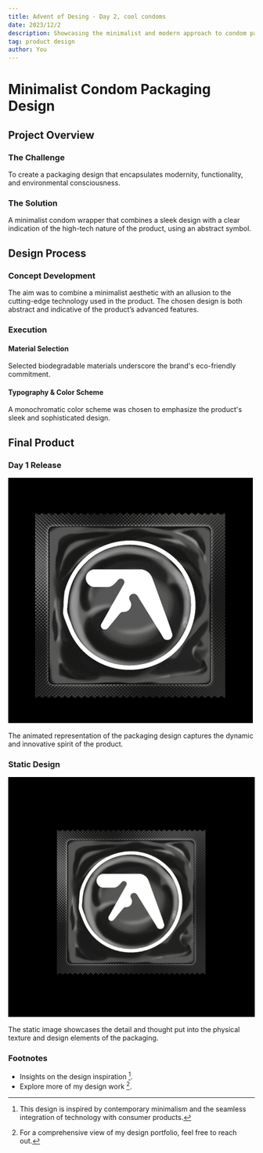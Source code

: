 ```yaml
---
title: Advent of Desing - Day 2, cool condoms
date: 2023/12/2
description: Showcasing the minimalist and modern approach to condom packaging design.
tag: product design
author: You
---
```


# Minimalist Condom Packaging Design

## Project Overview

### The Challenge

To create a packaging design that encapsulates modernity, functionality, and environmental consciousness.

### The Solution

A minimalist condom wrapper that combines a sleek design with a clear indication of the high-tech nature of the product, using an abstract symbol.

## Design Process

### Concept Development

The aim was to combine a minimalist aesthetic with an allusion to the cutting-edge technology used in the product. The chosen design is both abstract and indicative of the product’s advanced features.

### Execution

#### Material Selection

Selected biodegradable materials underscore the brand's eco-friendly commitment.

#### Typography & Color Scheme

A monochromatic color scheme was chosen to emphasize the product's sleek and sophisticated design.

## Final Product

### Day 1 Release

![Sleek Condom Packaging GIF](../../public/day2/rubberjohnny.gif "Rubber Johnny Packaging Animation")

The animated representation of the packaging design captures the dynamic and innovative spirit of the product.

### Static Design

![Sleek Condom Packaging](../../public/day2/design_1.png "Condom Packaging Design Static")

The static image showcases the detail and thought put into the physical texture and design elements of the packaging.


### Footnotes

- Insights on the design inspiration [^1].
- Explore more of my design work [^2].

[^1]: This design is inspired by contemporary minimalism and the seamless integration of technology with consumer products.

[^2]: For a comprehensive view of my design portfolio, feel free to reach out.
